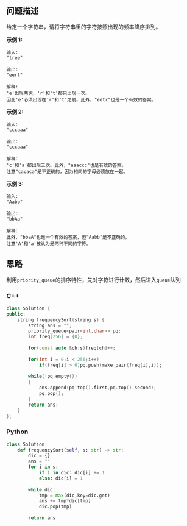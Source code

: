 ## 问题描述

给定一个字符串，请将字符串里的字符按照出现的频率降序排列。

**示例 1:**

```
输入:
"tree"

输出:
"eert"

解释:
'e'出现两次，'r'和't'都只出现一次。
因此'e'必须出现在'r'和't'之前。此外，"eetr"也是一个有效的答案。
```

**示例 2:**

```
输入:
"cccaaa"

输出:
"cccaaa"

解释:
'c'和'a'都出现三次。此外，"aaaccc"也是有效的答案。
注意"cacaca"是不正确的，因为相同的字母必须放在一起。
```

**示例 3:**

```
输入:
"Aabb"

输出:
"bbAa"

解释:
此外，"bbaA"也是一个有效的答案，但"Aabb"是不正确的。
注意'A'和'a'被认为是两种不同的字符。
```

## 思路

利用`priority_queue`的排序特性，先对字符进行计数，然后进入`queue`队列

### C++

```CPP
class Solution {
public:
    string frequencySort(string s) {
        string ans = "";
        priority_queue<pair<int,char>> pq;
        int freq[256] = {0};
        
        for(const auto &ch:s)freq[ch]++;
        
        for(int i = 0;i < 256;i++)
            if(freq[i] > 0)pq.push(make_pair(freq[i],i));
        
        while(!pq.empty())
        {
            ans.append(pq.top().first,pq.top().second);
            pq.pop();
        }
        return ans;
    }
};
```

### Python

```Python
class Solution:
    def frequencySort(self, s: str) -> str:
        dic = {}
        ans = ""
        for i in s:
            if i in dic: dic[i] += 1
            else: dic[i] = 1
                
        while dic:
            tmp = max(dic,key=dic.get)
            ans += tmp*dic[tmp]
            dic.pop(tmp)
            
        return ans
        
```

